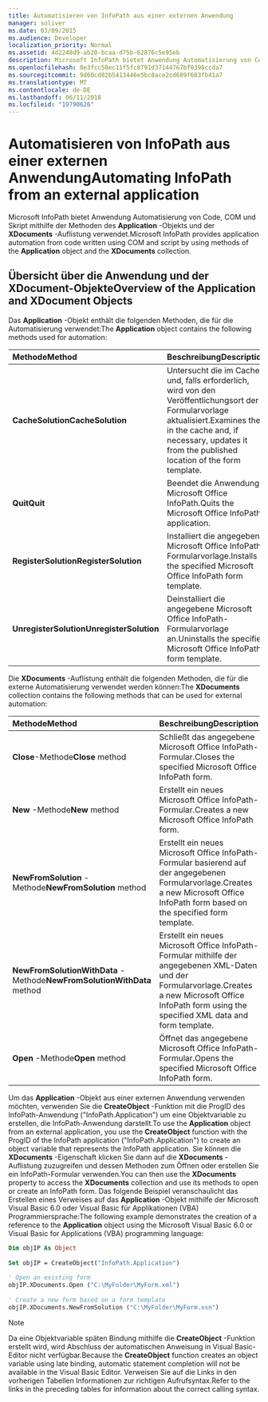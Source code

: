 ```yaml
---
title: Automatisieren von InfoPath aus einer externen Anwendung
manager: soliver
ms.date: 03/09/2015
ms.audience: Developer
localization_priority: Normal
ms.assetid: 4d2248d9-ab20-bcaa-d75b-62876c5e95eb
description: Microsoft InfoPath bietet Anwendung Automatisierung von Code, COM und Skript mithilfe der Methoden des Application-Objekts und der XDocuments-Auflistung verwendet.
ms.openlocfilehash: 0e3fcc50ec11f5fc8791d37144767bf0398ccda7
ms.sourcegitcommit: 9d60cd82b5413446e5bc8ace2cd689f683fb41a7
ms.translationtype: MT
ms.contentlocale: de-DE
ms.lasthandoff: 06/11/2018
ms.locfileid: "19790626"
---
```

# <a name="automating-infopath-from-an-external-application"></a><span data-ttu-id="e7e02-103">Automatisieren von InfoPath aus einer externen Anwendung</span><span class="sxs-lookup"><span data-stu-id="e7e02-103">Automating InfoPath from an external application</span></span>

<span data-ttu-id="e7e02-104">Microsoft InfoPath bietet Anwendung Automatisierung von Code, COM und Skript mithilfe der Methoden des **Application** -Objekts und der **XDocuments** -Auflistung verwendet.</span><span class="sxs-lookup"><span data-stu-id="e7e02-104">Microsoft InfoPath provides application automation from code written using COM and script by using methods of the **Application** object and the **XDocuments** collection.</span></span> 
  
## <a name="overview-of-the-application-and-xdocument-objects"></a><span data-ttu-id="e7e02-105">Übersicht über die Anwendung und der XDocument-Objekte</span><span class="sxs-lookup"><span data-stu-id="e7e02-105">Overview of the Application and XDocument Objects</span></span>

<span data-ttu-id="e7e02-106">Das **Application** -Objekt enthält die folgenden Methoden, die für die Automatisierung verwendet:</span><span class="sxs-lookup"><span data-stu-id="e7e02-106">The **Application** object contains the following methods used for automation:</span></span> 
  
|<span data-ttu-id="e7e02-107">**Methode**</span><span class="sxs-lookup"><span data-stu-id="e7e02-107">**Method**</span></span>|<span data-ttu-id="e7e02-108">**Beschreibung**</span><span class="sxs-lookup"><span data-stu-id="e7e02-108">**Description**</span></span>|
|:-----|:-----|
|<span data-ttu-id="e7e02-109">**CacheSolution**</span><span class="sxs-lookup"><span data-stu-id="e7e02-109">**CacheSolution**</span></span> <br/> |<span data-ttu-id="e7e02-110">Untersucht die im Cache und, falls erforderlich, wird von den Veröffentlichungsort der Formularvorlage aktualisiert.</span><span class="sxs-lookup"><span data-stu-id="e7e02-110">Examines the in the cache and, if necessary, updates it from the published location of the form template.</span></span>  <br/> |
|<span data-ttu-id="e7e02-111">**Quit**</span><span class="sxs-lookup"><span data-stu-id="e7e02-111">**Quit**</span></span> <br/> |<span data-ttu-id="e7e02-112">Beendet die Anwendung Microsoft Office InfoPath.</span><span class="sxs-lookup"><span data-stu-id="e7e02-112">Quits the Microsoft Office InfoPath application.</span></span>  <br/> |
|<span data-ttu-id="e7e02-113">**RegisterSolution**</span><span class="sxs-lookup"><span data-stu-id="e7e02-113">**RegisterSolution**</span></span> <br/> |<span data-ttu-id="e7e02-114">Installiert die angegebene Microsoft Office InfoPath-Formularvorlage.</span><span class="sxs-lookup"><span data-stu-id="e7e02-114">Installs the specified Microsoft Office InfoPath form template.</span></span>  <br/> |
|<span data-ttu-id="e7e02-115">**UnregisterSolution**</span><span class="sxs-lookup"><span data-stu-id="e7e02-115">**UnregisterSolution**</span></span> <br/> |<span data-ttu-id="e7e02-116">Deinstalliert die angegebene Microsoft Office InfoPath-Formularvorlage an.</span><span class="sxs-lookup"><span data-stu-id="e7e02-116">Uninstalls the specified Microsoft Office InfoPath form template.</span></span>  <br/> |
   
<span data-ttu-id="e7e02-117">Die **XDocuments** -Auflistung enthält die folgenden Methoden, die für die externe Automatisierung verwendet werden können:</span><span class="sxs-lookup"><span data-stu-id="e7e02-117">The **XDocuments** collection contains the following methods that can be used for external automation:</span></span> 
  
|<span data-ttu-id="e7e02-118">**Methode**</span><span class="sxs-lookup"><span data-stu-id="e7e02-118">**Method**</span></span>|<span data-ttu-id="e7e02-119">**Beschreibung**</span><span class="sxs-lookup"><span data-stu-id="e7e02-119">**Description**</span></span>|
|:-----|:-----|
|<span data-ttu-id="e7e02-120">**Close**-Methode</span><span class="sxs-lookup"><span data-stu-id="e7e02-120">**Close** method</span></span>  <br/> |<span data-ttu-id="e7e02-121">Schließt das angegebene Microsoft Office InfoPath-Formular.</span><span class="sxs-lookup"><span data-stu-id="e7e02-121">Closes the specified Microsoft Office InfoPath form.</span></span>  <br/> |
|<span data-ttu-id="e7e02-122">**New** -Methode</span><span class="sxs-lookup"><span data-stu-id="e7e02-122">**New** method</span></span>  <br/> |<span data-ttu-id="e7e02-123">Erstellt ein neues Microsoft Office InfoPath-Formular.</span><span class="sxs-lookup"><span data-stu-id="e7e02-123">Creates a new Microsoft Office InfoPath form.</span></span>  <br/> |
|<span data-ttu-id="e7e02-124">**NewFromSolution** -Methode</span><span class="sxs-lookup"><span data-stu-id="e7e02-124">**NewFromSolution** method</span></span>  <br/> |<span data-ttu-id="e7e02-125">Erstellt ein neues Microsoft Office InfoPath-Formular basierend auf der angegebenen Formularvorlage.</span><span class="sxs-lookup"><span data-stu-id="e7e02-125">Creates a new Microsoft Office InfoPath form based on the specified form template.</span></span>  <br/> |
|<span data-ttu-id="e7e02-126">**NewFromSolutionWithData** -Methode</span><span class="sxs-lookup"><span data-stu-id="e7e02-126">**NewFromSolutionWithData** method</span></span>  <br/> |<span data-ttu-id="e7e02-127">Erstellt ein neues Microsoft Office InfoPath-Formular mithilfe der angegebenen XML-Daten und der Formularvorlage.</span><span class="sxs-lookup"><span data-stu-id="e7e02-127">Creates a new Microsoft Office InfoPath form using the specified XML data and form template.</span></span>  <br/> |
|<span data-ttu-id="e7e02-128">**Open** -Methode</span><span class="sxs-lookup"><span data-stu-id="e7e02-128">**Open** method</span></span>  <br/> |<span data-ttu-id="e7e02-129">Öffnet das angegebene Microsoft Office InfoPath-Formular.</span><span class="sxs-lookup"><span data-stu-id="e7e02-129">Opens the specified Microsoft Office InfoPath form.</span></span>  <br/> |
   
<span data-ttu-id="e7e02-130">Um das **Application** -Objekt aus einer externen Anwendung verwenden möchten, verwenden Sie die **CreateObject** -Funktion mit die ProgID des InfoPath-Anwendung ("InfoPath.Application") um eine Objektvariable zu erstellen, die InfoPath-Anwendung darstellt.</span><span class="sxs-lookup"><span data-stu-id="e7e02-130">To use the **Application** object from an external application, you use the **CreateObject** function with the ProgID of the InfoPath application ("InfoPath.Application") to create an object variable that represents the InfoPath application.</span></span> <span data-ttu-id="e7e02-131">Sie können die **XDocuments** -Eigenschaft klicken Sie dann auf die **XDocuments** -Auflistung zuzugreifen und dessen Methoden zum Öffnen oder erstellen Sie ein InfoPath-Formular verwenden.</span><span class="sxs-lookup"><span data-stu-id="e7e02-131">You can then use the **XDocuments** property to access the **XDocuments** collection and use its methods to open or create an InfoPath form.</span></span> <span data-ttu-id="e7e02-132">Das folgende Beispiel veranschaulicht das Erstellen eines Verweises auf das **Application** -Objekt mithilfe der Microsoft Visual Basic 6.0 oder Visual Basic für Applikationen (VBA) Programmiersprache:</span><span class="sxs-lookup"><span data-stu-id="e7e02-132">The following example demonstrates the creation of a reference to the **Application** object using the Microsoft Visual Basic 6.0 or Visual Basic for Applications (VBA) programming language:</span></span> 
  
```vb
Dim objIP As Object 
 
Set objIP = CreateObject("InfoPath.Application") 
 
' Open an existing form 
objIP.XDocuments.Open ("C:\MyFolder\MyForm.xml") 
 
' Create a new form based on a form template 
objIP.XDocuments.NewFromSolution ("C:\MyFolder\MyForm.xsn") 

```

> [!NOTE]
> <span data-ttu-id="e7e02-133">Da eine Objektvariable späten Bindung mithilfe die **CreateObject** -Funktion erstellt wird, wird Abschluss der automatischen Anweisung in Visual Basic-Editor nicht verfügbar.</span><span class="sxs-lookup"><span data-stu-id="e7e02-133">Because the **CreateObject** function creates an object variable using late binding, automatic statement completion will not be available in the Visual Basic Editor.</span></span> <span data-ttu-id="e7e02-134">Verweisen Sie auf die Links in den vorherigen Tabellen Informationen zur richtigen Aufrufsyntax.</span><span class="sxs-lookup"><span data-stu-id="e7e02-134">Refer to the links in the preceding tables for information about the correct calling syntax.</span></span> 
  

